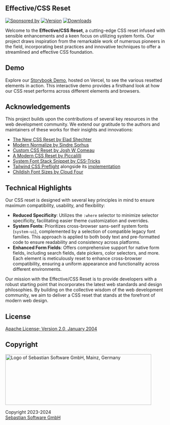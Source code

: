 ## Effective/CSS Reset

[![Sponsored by][sponsor-img]][sponsor] [![Version][npm-version-img]][npm] [![Downloads][npm-downloads-img]][npm]

[sponsor]: https://www.sebastian-software.de
[sponsor-img]: https://badgen.net/badge/Sponsored%20by/Sebastian%20Software/c41e54
[npm]: https://www.npmjs.com/package/@effective/css-reset
[npm-downloads-img]: https://badgen.net/npm/dm/@effective/css-reset
[npm-version-img]: https://badgen.net/npm/v/@effective/css-reset

Welcome to the **Effective/CSS Reset**, a cutting-edge CSS reset infused with sensible enhancements and a keen focus on utilizing system fonts. Our project draws inspiration from the remarkable work of numerous pioneers in the field, incorporating best practices and innovative techniques to offer a streamlined and effective CSS foundation.

## Demo

Explore our [Storybook Demo](https://effective-css-reset.vercel.app/), hosted on Vercel, to see the various resetted elements in action. This interactive demo provides a firsthand look at how our CSS reset performs across different elements and browsers.

## Acknowledgements

This project builds upon the contributions of several key resources in the web development community. We extend our gratitude to the authors and maintainers of these works for their insights and innovations:

- [The New CSS Reset by Elad Shechter](https://github.com/elad2412/the-new-css-reset)
- [Modern Normalize by Sindre Sorhus](https://github.com/sindresorhus/modern-normalize)
- [Custom CSS Reset by Josh W Comeau](https://www.joshwcomeau.com/css/custom-css-reset/)
- [A Modern CSS Reset by Piccalilli](https://piccalil.li/blog/a-modern-css-reset/)
- [System Font Stack Snippet by CSS-Tricks](https://css-tricks.com/snippets/css/system-font-stack/#aa-method-1-system-fonts-at-the-element-level)
- [Tailwind CSS Preflight](https://tailwindcss.com/docs/preflight) alongside its [implementation](https://unpkg.com/tailwindcss@3.2.2/src/css/preflight.css)
- [Childish Font Sizes by Cloud Four](https://cloudfour.com/thinks/childish-font-sizes/)

## Technical Highlights

Our CSS reset is designed with several key principles in mind to ensure maximum compatibility, usability, and flexibility:

- **Reduced Specificity**: Utilizes the `:where` selector to minimize selector specificity, facilitating easier theme customization and overrides.
- **System Fonts**: Prioritizes cross-browser sans-serif system fonts (`system-ui`), complemented by a selection of compatible legacy font families. This approach is applied to both body text and pre-formatted code to ensure readability and consistency across platforms.
- **Enhanced Form Fields**: Offers comprehensive support for native form fields, including search fields, date pickers, color selectors, and more. Each element is meticulously reset to enhance cross-browser compatibility, ensuring a uniform appearance and functionality across different environments.

Our mission with the Effective/CSS Reset is to provide developers with a robust starting point that incorporates the latest web standards and design philosophies. By building on the collective wisdom of the web development community, we aim to deliver a CSS reset that stands at the forefront of modern web design.

## License

[Apache License; Version 2.0, January 2004](http://www.apache.org/licenses/LICENSE-2.0)

## Copyright

<img src="https://cdn.rawgit.com/sebastian-software/sebastian-software-brand/0d4ec9d6/sebastiansoftware-en.svg" alt="Logo of Sebastian Software GmbH, Mainz, Germany" width="460" height="160"/>

Copyright 2023-2024<br/>[Sebastian Software GmbH](https://www.sebastian-software.de)
